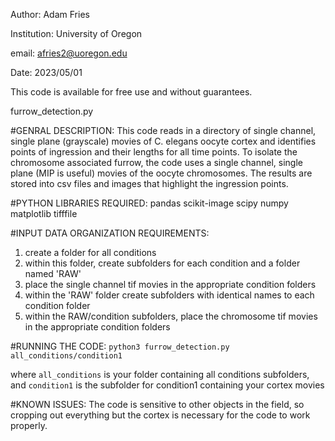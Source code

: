 
Author: Adam Fries

Institution: University of Oregon

email: afries2@uoregon.edu

Date: 2023/05/01

This code is available for free use and without guarantees. 

furrow_detection.py

#GENRAL DESCRIPTION:
This code reads in a directory of single channel, single plane (grayscale) movies of C. elegans oocyte cortex
and identifies points of ingression and their lengths for all time points. To isolate the chromosome associated 
furrow, the code uses a single channel, single plane (MIP is useful) movies of the oocyte chromosomes. The results 
are stored into csv files and images that highlight the ingression points.

#PYTHON LIBRARIES REQUIRED:
pandas
scikit-image
scipy
numpy
matplotlib
tifffile

#INPUT DATA ORGANIZATION REQUIREMENTS:

1. create a folder for all conditions
2. within this folder, create subfolders for each condition and a folder named 'RAW'
3. place the single channel tif movies in the appropriate condition folders
4. within the 'RAW' folder create subfolders with identical names to each condition folder
5. within the RAW/condition subfolders, place the chromosome tif movies in the appropriate condition folders

#RUNNING THE CODE:
``python3 furrow_detection.py all_conditions/condition1``

where ``all_conditions`` is your folder containing all conditions subfolders, 
and ``condition1`` is the subfolder for condition1 containing your cortex movies

#KNOWN ISSUES:
The code is sensitive to other objects in the field, so cropping out everything but the cortex
is necessary for the code to work properly.
